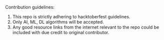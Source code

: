 Contribution guidelines:
1) This repo is strictly adhering to hacktoberfest guidelines.
2) Only AI, ML, DL algorithms will be accepted.
3) Any good resource links from the internet relevant to the repo could be included with due credit to original contributor.
